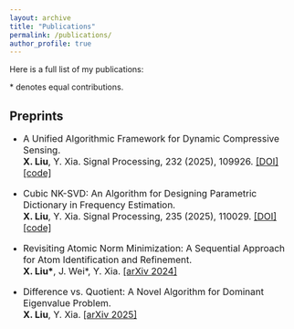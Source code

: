 ```yaml
---
layout: archive
title: "Publications"
permalink: /publications/
author_profile: true
---
```


Here is a full list of my publications:

 \* denotes equal contributions.

<h2> Preprints </h2>
<ul>
<font size="3">
<li><p> A Unified Algorithmic Framework for Dynamic Compressive Sensing. <br />
 <b>X. Liu</b>, Y. Xia. Signal Processing, 232 (2025), 109926. <a href="https://doi.org/10.1016/j.sigpro.2025.109926">[DOI] </a> <a href="https://github.com/xzliu-opt/PLAY-CS">[code]  </a>
</p></li>
<li><p> Cubic NK-SVD: An Algorithm for Designing Parametric Dictionary in Frequency Estimation. <br />
 <b>X. Liu</b>, Y. Xia. Signal Processing, 235 (2025), 110029. <a href="https://doi.org/10.1016/j.sigpro.2025.110029">[DOI] </a> <a href="https://github.com/xzliu-opt/Cubic-NK-SVD">[code]  </a>
 </p></li>
<li><p> Revisiting Atomic Norm Minimization: A Sequential Approach for Atom Identification and Refinement. <br />
 <b>X. Liu*</b>, J. Wei*, Y. Xia. <a href="https://arxiv.org/abs/2411.08459">[arXiv 2024]  </a>
 </p></li>
<li><p> Difference vs. Quotient: A Novel Algorithm for Dominant Eigenvalue Problem. <br />
 <b>X. Liu</b>, Y. Xia. <a href="https://arxiv.org/abs/2501.15131">[arXiv 2025]  </a>
 </p></li>
</font>
</ul>

  
  
